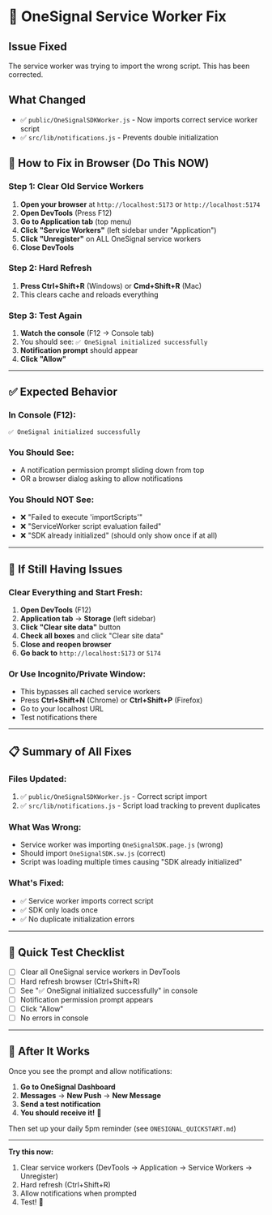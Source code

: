 # 🔧 OneSignal Service Worker Fix

## Issue Fixed

The service worker was trying to import the wrong script. This has been corrected.

## What Changed

- ✅ `public/OneSignalSDKWorker.js` - Now imports correct service worker script
- ✅ `src/lib/notifications.js` - Prevents double initialization

## 🚀 How to Fix in Browser (Do This NOW)

### Step 1: Clear Old Service Workers

1. **Open your browser** at `http://localhost:5173` or `http://localhost:5174`
2. **Open DevTools** (Press F12)
3. **Go to Application tab** (top menu)
4. **Click "Service Workers"** (left sidebar under "Application")
5. **Click "Unregister"** on ALL OneSignal service workers
6. **Close DevTools**

### Step 2: Hard Refresh

1. **Press Ctrl+Shift+R** (Windows) or **Cmd+Shift+R** (Mac)
2. This clears cache and reloads everything

### Step 3: Test Again

1. **Watch the console** (F12 → Console tab)
2. You should see: `✅ OneSignal initialized successfully`
3. **Notification prompt** should appear
4. **Click "Allow"**

---

## ✅ Expected Behavior

### In Console (F12):

```
✅ OneSignal initialized successfully
```

### You Should See:

- A notification permission prompt sliding down from top
- OR a browser dialog asking to allow notifications

### You Should NOT See:

- ❌ "Failed to execute 'importScripts'"
- ❌ "ServiceWorker script evaluation failed"
- ❌ "SDK already initialized" (should only show once if at all)

---

## 🐛 If Still Having Issues

### Clear Everything and Start Fresh:

1. **Open DevTools** (F12)
2. **Application tab** → **Storage** (left sidebar)
3. **Click "Clear site data"** button
4. **Check all boxes** and click "Clear site data"
5. **Close and reopen browser**
6. **Go back to** `http://localhost:5173` or `5174`

### Or Use Incognito/Private Window:

- This bypasses all cached service workers
- Press **Ctrl+Shift+N** (Chrome) or **Ctrl+Shift+P** (Firefox)
- Go to your localhost URL
- Test notifications there

---

## 📋 Summary of All Fixes

### Files Updated:

1. ✅ `public/OneSignalSDKWorker.js` - Correct script import
2. ✅ `src/lib/notifications.js` - Script load tracking to prevent duplicates

### What Was Wrong:

- Service worker was importing `OneSignalSDK.page.js` (wrong)
- Should import `OneSignalSDK.sw.js` (correct)
- Script was loading multiple times causing "SDK already initialized"

### What's Fixed:

- ✅ Service worker imports correct script
- ✅ SDK only loads once
- ✅ No duplicate initialization errors

---

## 🎯 Quick Test Checklist

- [ ] Clear all OneSignal service workers in DevTools
- [ ] Hard refresh browser (Ctrl+Shift+R)
- [ ] See "✅ OneSignal initialized successfully" in console
- [ ] Notification permission prompt appears
- [ ] Click "Allow"
- [ ] No errors in console

---

## 🚀 After It Works

Once you see the prompt and allow notifications:

1. **Go to OneSignal Dashboard**
2. **Messages** → **New Push** → **New Message**
3. **Send a test notification**
4. **You should receive it!** 🎉

Then set up your daily 5pm reminder (see `ONESIGNAL_QUICKSTART.md`)

---

**Try this now:**

1. Clear service workers (DevTools → Application → Service Workers → Unregister)
2. Hard refresh (Ctrl+Shift+R)
3. Allow notifications when prompted
4. Test! 🚀
